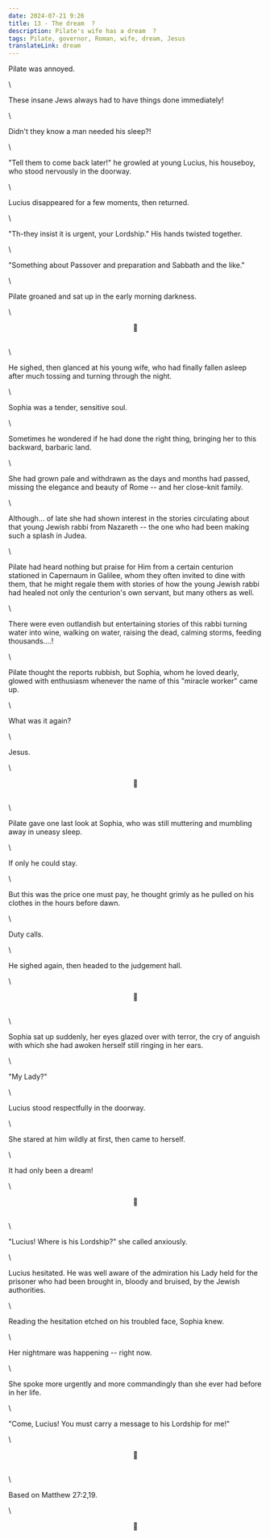 ```yaml
---
date: 2024-07-21 9:26
title: 13 - The dream  ?
description: Pilate's wife has a dream  ?
tags: Pilate, governor, Roman, wife, dream, Jesus 
translateLink: dream
---
```


Pilate was annoyed. 

\

These insane Jews always had to have things done immediately!

\

Didn't they know a man needed his sleep?!

\

"Tell them to come back later!" he growled at young Lucius, his houseboy, who stood nervously in the doorway. 

\

Lucius disappeared for a few moments, then returned. 

\

"Th-they insist it is urgent, your Lordship." His hands twisted together. 

\

"Something about Passover and preparation and Sabbath and the like."

\

Pilate groaned and sat up in the early morning darkness. 

\

<center>💠</center>

\
\

He sighed, then glanced at his young wife, who had finally fallen asleep after much tossing and turning through the night. 

\

Sophia was a tender, sensitive soul.

\

Sometimes he wondered if he had done the right thing, bringing her to this backward, barbaric land. 

\

She had grown pale and withdrawn as the days and months had passed, missing the elegance and beauty of Rome -- and her close-knit family. 

\

Although... of late she had shown interest in the stories circulating about that young Jewish rabbi from Nazareth -- the one who had been making such a splash in Judea. 

\

Pilate had heard nothing but praise for Him from a certain centurion stationed in Capernaum in Galilee, whom they often invited to dine with them, that he might regale them with stories of how the young Jewish rabbi had healed not only the centurion's own servant, but many others as well. 

\

There were even outlandish but entertaining stories of this rabbi turning water into wine, walking on water, raising the dead, calming storms, feeding thousands....!

\

Pilate thought the reports rubbish, but Sophia, whom he loved dearly, glowed with enthusiasm whenever the name of this "miracle worker" came up. 

\

What was it again?

\

Jesus. 

\

<center>💠</center>

\
\

Pilate gave one last look at Sophia, who was still muttering and mumbling away in uneasy sleep.

\

If only he could stay.

\

But this was the price one must pay, he thought grimly as he pulled on his clothes in the hours before dawn. 

\

Duty calls. 

\

He sighed again, then headed to the judgement hall. 

\

<center>💠</center>

\
\

Sophia sat up suddenly, her eyes glazed over with terror, the cry of anguish with which she had awoken herself still ringing in her ears. 

\

"My Lady?"

\

Lucius stood respectfully in the doorway. 

\

She stared at him wildly at first, then came to herself. 

\

It had only been a dream!

\

<center>💠</center>

\
\

"Lucius! Where is his Lordship?" she called anxiously. 

\

Lucius hesitated. He was well aware of the admiration his Lady held for the prisoner who had been brought in, bloody and bruised, by the Jewish authorities. 

\

Reading the hesitation etched on his troubled face, Sophia knew. 

\

Her nightmare was happening -- right now. 

\

She spoke more urgently and more commandingly than she ever had before in her life.

\

"Come, Lucius! You must carry a message to his Lordship for me!"

\

<center>💠</center>

\
\

Based on Matthew 27:2,19.

\

<center>💠</center>